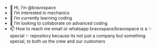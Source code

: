 - 👋 Hi, I’m @bravospace
- 👀 I’m interested in mechanics
- 🌱 I’m currently learning coding
- 💞️ I’m looking to collaborate on advanced coding
- 📫 How to reach me email or whatsapp
bravospace/bravospace is a ✨ special ✨ repository because its not just a company but something special, to both us the crew and our customers
